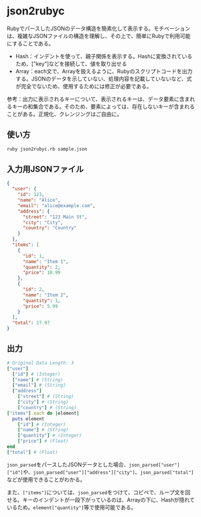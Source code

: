 # json2rubyc

RubyでパースしたJSONのデータ構造を簡素化して表示する。モチベーションは、複雑なJSONファイルの構造を理解し、その上で、簡単にRubyで利用可能にすることである。

- Hash：インデントを使って、親子関係を表示する。Hashに変換されているため、["key"]などを接続して、値を取り出せる
- Array：each文で、Arrayを扱えるように、Rubyのスクリプトコードを出力する。JSONのデータを示していない、処理内容を記載していないなど、式が完全でないため、使用するためには修正が必要である。

参考：出力に表示されるキーについて、表示されるキーは、データ要素に含まれるキーの和集合である。そのため、要素によっては、存在しないキーが含まれることがある。正規化、クレンジングはご自由に。

## 使い方

```sh
ruby json2rubyc.rb sample.json
```

## 入力用JSONファイル

```json
{
  "user": {
    "id": 123,
    "name": "Alice",
    "email": "alice@example.com",
    "address": {
      "street": "123 Main St",
      "city": "City",
      "country": "Country"
    }
  },
  "items": [
    {
      "id": 1,
      "name": "Item 1",
      "quantity": 2,
      "price": 10.99
    },
    {
      "id": 2,
      "name": "Item 2",
      "quantity": 1,
      "price": 5.99
    }
  ],
  "total": 27.97
}
```

## 出力

```ruby
# Original Data Length: 3
["user"]
  ["id"] # (Integer)
  ["name"] # (String)
  ["email"] # (String)
  ["address"]
    ["street"] # (String)
    ["city"] # (String)
    ["country"] # (String)
["items"].each do |element|
  puts element
    ["id"] # (Integer)
    ["name"] # (String)
    ["quantity"] # (Integer)
    ["price"] # (Float)
end
["total"] # (Float)
```

`json_parsed`をパースしたJSONデータとした場合、`json_parsed["user"]["id"]`や、`json_parsed["user"]["address"]["city"]`、`json_parsed["total"]`などが使用できることがわかる。

また、`["items"]`については、`json_parsed`をつけて、コピペで、ループ文を回せる。キーのインデントが一段下がっているのは、Arrayの下に、Hashが隠れているため。`element["quantity"]`等で使用可能である。
